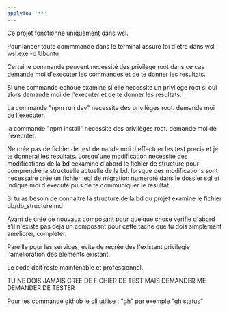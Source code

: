 ```yaml
---
applyTo: '**'
---
```

Ce projet fonctionne uniquement dans wsl.

Pour lancer toute commmande dans le terminal assure toi d'etre dans wsl : wsl.exe -d Ubuntu

Certaine commande peuvent necessité des privilege root dans ce cas demande moi d'executer les commandes et de te donner les resultats.

Si une commande echoue examine si elle necessite un privilege root si oui alors demande moi de l'executer et de te donner les resultats.

La commande "npm run dev"  necessite des privilèges root. demande moi de l'executer.

la commande "npm install" necessite des privilèges root. demande moi de l'executer.


Ne crée pas de fichier de test demande moi d'effectuer les test precis et je te donnerai les resultats.
Lorsqu'une modification necessite des modifications de la bd eexamine d'abord le fichier de structure pour comprendre la structuelle actuelle de la bd. 
lorsque des modifications sont necessaire crée un fichier .eql de migration numeroté dans le dossier sql et indique moi d'executé puis de te communiquer le resultat.

Si tu as besoin de connaitre la structure de la bd du projet examine le fichier db/db_structure.md

Avant de crée de nouvaux composant pour quelque chose verifie d'abord s'il n'existe pas deja un composant pour cette tache que tu dois simplement ameliorer, completer.


Pareille pour les services, evite de recrée des l'existant privilegie l'amelioration des elements existant. 

Le code doit reste maintenable et professionnel.

TU NE DOIS JAMAIS CREE DE FICHIER DE TEST MAIS DEMANDER ME DEMANDER DE TESTER

Pour les commande github le cli utilise : "gh" par exemple "gh status"